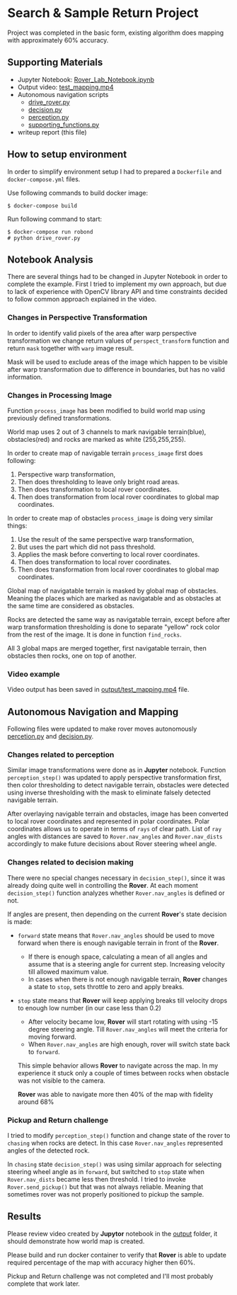 # Search & Sample Return Project

Project was completed in the basic form, existing algorithm does mapping with approximately 60% accuracy. 

## Supporting Materials

- Jupyter Notebook: [Rover_Lab_Notebook.ipynb](code/Rover_Lab_Notebook.ipynb)
- Output video: [test_mapping.mp4](output/test_mapping.mp4)
- Autonomous navigation scripts
    - [drive_rover.py](code/drive_rover.py)
    - [decision.py](code/decision.py)
    - [perception.py](code/perception.py)
    - [supporting_functions.py](code/supporting_functions.py)
- writeup report (this file)

## How to setup environment

In order to simplify environment setup I had to prepared a ```Dockerfile``` and ```docker-compose.yml``` files.

Use following commands to build docker image:

```
$ docker-compose build
```

Run following command to start:

```
$ docker-compose run robond
# python drive_rover.py 
```

## Notebook Analysis

There are several things had to be changed in Jupyter Notebook in order to complete the example. First I tried to implement my own approach, but due to lack of experience with OpenCV library API and time constraints decided to follow common approach explained in the video.

### Changes in Perspective Transformation

In order to identify valid pixels of the area after warp perspective transformation we change return values of ```perspect_transform``` function and return ```mask``` together with ```warp``` image result.

Mask will be used to exclude areas of the image which happen to be visible after warp transformation due to difference in boundaries, but has no valid information.

### Changes in Processing Image

Function ```process_image``` has been modified to build world map using previously defined transformations.

World map uses 2 out of 3 channels to mark navigable terrain(blue), obstacles(red) and rocks are marked as white (255,255,255).

In order to create map of navigable terrain ```process_image``` first does following:

1) Perspective warp transformation,
2) Then does thresholding to leave only bright road areas.
3) Then does transformation to local rover coordinates.
3) Then does transformation from local rover coordinates to global map coordinates.

In order to create map of obstacles ```process_image``` is doing very similar things:

1) Use the result of the same perspective warp transformation,
2) But uses the part which did not pass threshold.
3) Applies the mask before converting to local rover coordinates.
4) Then does transformation to local rover coordinates.
5) Then does transformation from local rover coordinates to global map coordinates.

Global map of navigatable terrain is masked by global map of obstacles. Meaning the places which are marked as navigatable and as obstacles at the same time are considered as obstacles.

Rocks are detected the same way as navigatable terrain, except before after warp transformation thresholding is done to separate "yellow" rock color from the rest of the image. It is done in function ```find_rocks```.

All 3 global maps are merged together, first navigatable terrain, then obstacles then rocks, one on top of another.

### Video example

Video output has been saved in [output/test_mapping.mp4](output/test_mapping.mp4) file.


## Autonomous Navigation and Mapping

Following files were updated to make rover moves autonomously [percetion.py](code/perception.py) and [decision.py](code/decision.py).

### Changes related to perception

Similar image transformations were done as in __Jupyter__ notebook. Function ```perception_step()``` was updated to apply perspective transformation first, then color thresholding to detect navigable terrain, obstacles were detected using inverse thresholding with the mask to eliminate falsely detected navigable terrain.

After overlaying navigable terrain and obstacles, image has been converted to local rover coordinates and represented in polar coordinates. Polar coordinates allows us to operate in terms of ```rays``` of clear path. List of ```ray``` angles with distances are saved to ```Rover.nav_angles``` and ```Rover.nav_dists``` accordingly to make future decisions about Rover steering wheel angle.

### Changes related to decision making

There were no special changes necessary in ```decision_step()```, since it was already doing quite well in controlling the __Rover__.  At each moment ```decision_step()``` function analyzes whether ```Rover.nav_angles``` is defined or not.

If angles are present, then depending on the current __Rover__'s state decision is made:

* ```forward``` state means that ```Rover.nav_angles``` should be used to move forward when there is enough navigable terrain in front of the __Rover__.
  - If there is enough space, calculating a mean of all angles and assume that is a steering angle for current step. Increasing velocity till allowed maximum value.
  - In cases when there is not enough navigable terrain, __Rover__ changes a state to ```stop```, sets throttle to zero and apply breaks.

* ```stop``` state means that __Rover__ will keep applying breaks till velocity drops to enough low number (in our case less than 0.2)
  - After velocity became low, __Rover__ will start rotating with using -15 degree steering angle. Till ```Rover.nav_angles``` will meet the criteria for moving forward.
  - When ```Rover.nav_angles``` are high enough, rover will switch state back to ```forward```.

  This simple behavior allows __Rover__ to navigate across the map. In my experience it stuck only a couple of times between rocks when obstacle was not visible to the camera.

  __Rover__ was able to navigate more then 40% of the map with fidelity around 68%


### Pickup and Return challenge

I tried to modify ```perception_step()``` function and change state of the rover to ```chasing``` when rocks are detect. In this case ```Rover.nav_angles``` represented angles of the detected rock.

In ```chasing``` state ```decision_step()``` was using similar approach for selecting steering wheel angle as in ```forward```, but switched to ```stop``` state when ```Rover.nav_dists``` became less then threshold. I tried to invoke ```Rover.send_pickup()``` but that was not always reliable. Meaning that sometimes rover was not properly positioned to pickup the sample.


## Results

Please review video created by __Jupytor__ notebook in the [output](output/) folder, it should demonstrate how world map is created.

Please build and run docker container to verify that __Rover__ is able to update required percentage of the map with accuracy higher then 60%.

Pickup and Return challenge was not completed and I'll most probably complete that work later.


